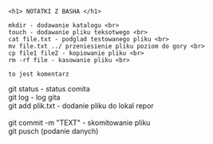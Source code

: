 ~~~
<h1> NOTATKI Z BASHA </h1>

mkdir - dodawanie katalogu <br>
touch - dodawanie pliku teksotwego <br>
cat file.txt - podglad testowanego pliku <br>
mv file.txt ../ przeniesienie pliku poziom do gory <br>
cp file1 file2 - kopiowanie pliku <br>
rm -rf file - kasowanie pliku <br>
~~~

~~~
to jest komentarz
~~~

git status - status comita <br>
git log - log gita <br>
git add plik.txt - dodanie pliku do lokal repor <br>  
git commit -m "TEXT" - skomitowanie pliku <br>
git pusch (podanie danych) <br> 

